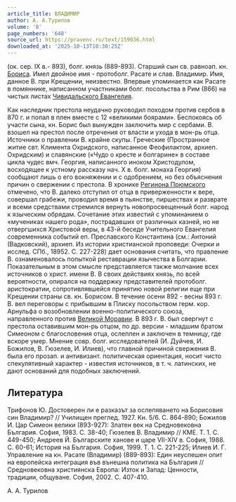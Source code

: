 ```yaml
---
article_title: ВЛАДИМИР
author: А. А.Турилов
volume: '8'
page_numbers: '648'
source_url: https://pravenc.ru/text/159036.html
downloaded_at: '2025-10-13T10:30:25Z'
---
```


(ок. сер. IX в.- 893), болг. князь (889-893). Старший сын св. равноап. кн. [Бориса](https://pravenc.ru/text/Борис.html). Имел двойное имя - протоболг. Расате и слав. Владимир. Имя, данное В. при Крещении, неизвестно. Впервые упоминается как Расате в помяннике, написанном участниками болг. посольства в Рим (866) на чистых листах [Чивидальского Евангелия](<https://pravenc.ru/text/Чивидальского Евангелия.html>).

Как наследник престола неудачно руководил походом против сербов в 870 г. и попал в плен вместе с 12 «великими боярами». Беспокоясь об участи сына, кн. Борис был вынужден заключить мир с сербами. В. взошел на престол после отречения от власти и ухода в мон-рь отца. Источники о правлении В. крайне скупы. Греческие (Пространное житие свт. Климента Охридского, написанное Феофилактом, архиеп. Охридским) и славянские («Чудо о кресте и болгарине» в составе цикла чудес вмч. Георгия, написанного иноком Христодулом, восходящее к устному рассказу нач. X в. болг. монаха Георгия) сообщают лишь о его вокняжении и с одобрением, но без объяснения причин о свержении с престола. В хронике [Регинона Прюмского](<https://pravenc.ru/text/Регинон Прюмский.html>) отмечено, что В. далеко отступил от отца в приверженности к вере, совершал грабежи, проводил время в пьянстве, пиршествах и разврате и всеми средствами стремился вернуть новопросвещенный болг. народ к языческим обрядам. Сочетание этих известий с упоминанием о «мучениках нашего рода», пострадавших от различных казней, но не отвергшихся Христовой веры, в 43-й беседе Учительного Евангелия современника событий еп. Преславского Константина (см.: Антоний (Вадковский), архиеп. Из истории христианской проповеди: Очерки и исслед. СПб., 18952. С. 227-228) дает основания считать, что правление В. ознаменовалось попыткой реставрации язычества в Болгарии. Показательным в этом смысле представляется также молчание всех источников о христ. имени В. В своих действиях князь, по всей вероятности, опирался на поддержку представителей протоболг. аристократии, сопротивлявшейся принятию новой религии еще при Крещении страны св. кн. Борисом. В течение осени 892 - весны 893 г. В. вел переговоры с прибывшим в Плиску посольством герм. кор. Арнульфа о возобновлении военно-политического союза, направленного против [Великой Моравии](<https://pravenc.ru/text/Великой Моравии.html>). В 893 г. В. был свергнут с престола оставившим мон-рь отцом, по др. версии - младшим братом Симеоном с благословения отца, ослеплен и заключен в темницу, где вскоре умер. Мнение совр. болг. исследователей (И. Дуйчев, И. Божилов, В. Гюзелев, И. Илиев), что главной причиной свержения В. была его прозап. и антивизант. политическая ориентация, носит чисто спекулятивный характер - известия источников, в т. ч. латинских, не дают оснований для подобных заключений.

## Литература

Трифонов Ю. Достоверен ли е разказът за ослепяването на Борисовия син Владимир? // Училищен преглед. 1927. Кн. 5/6. С. 864-890; Божилов И. Цар Симеон велики (893-927): Златен век на Средновековна България. София, 1983. С. 38-40; Гюзелев В. Владимир // КМЕ. Т. 1. С. 449-450; Андреев Й. Българските ханове и царе VII-XIV в. София, 1988. С. 60-61; История на България. София, 1999. Т. 1. С. 221-225; Илиев И. Г. Управление на кн. Расате (Владимир) (889-893): Един неуспешен опит на европейска интеграция във вънешна политика на България // Средновековна християнска Европа: Изток и Запад: Ценности, традиции, общуване. София, 2002. С. 407-410.

А. А.  Турилов
